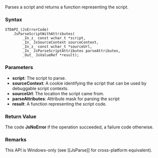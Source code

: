 Parses a script and returns a function representing the script.

### Syntax
```
STDAPI_(JsErrorCode)
    JsParseScriptWithAttributes(
        _In_z_ const wchar_t *script,
        _In_ JsSourceContext sourceContext,
        _In_z_ const wchar_t *sourceUrl,
        _In_ JsParseScriptAttributes parseAttributes,
        _Out_ JsValueRef *result);
```

### Parameters
* __script__: The script to parse.
* __sourceContext__: A cookie identifying the script that can be used by debuggable script contexts.
* __sourceUrl__: The location the script came from.
* __parseAttributes__: Attribute mask for parsing the script
* __result__: A function representing the script code.

### Return Value
The code **JsNoError** if the operation succeeded, a failure code otherwise.

### Remarks 
This API is Windows-only (see [[JsParse]] for cross-platform equivalent).

